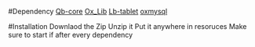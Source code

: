 #Dependency
[Qb-core](https://github.com/qbcore-framework/qb-core)
[Ox_Lib](https://github.com/overextended/ox_lib)
[Lb-tablet](https://lbscripts.com)
[oxmysql](https://github.com/overextended/oxmysql)

#Installation
Downlaod the Zip
Unzip it
Put it anywhere in resoruces
Make sure to start if after every dependency
